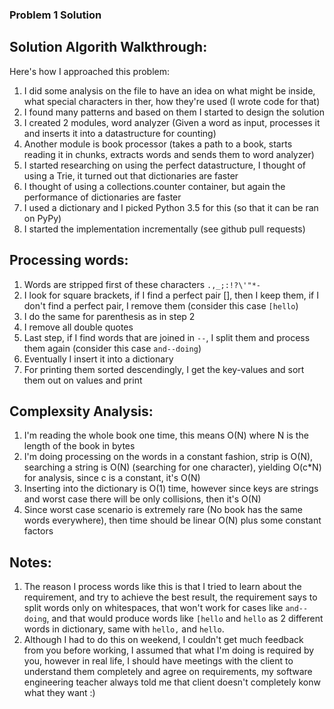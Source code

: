 ### Problem 1 Solution

## Solution Algorith Walkthrough:
  Here's how I approached this problem:
  1. I did some analysis on the file to have an idea on what might be inside, what special characters in ther, how they're used (I wrote code for that)
  2. I found many patterns and based on them I started to design the solution
  3. I created 2 modules, word analyzer (Given a word as input, processes it and inserts it into a datastructure for counting)
  4. Another module is book processor (takes a path to a book, starts reading it in chunks, extracts words and sends them to word analyzer)
  5. I started researching on using the perfect datastructure, I thought of using a Trie, it turned out that dictionaries are faster
  6. I thought of using a collections.counter container, but again the performance of dictionaries are faster
  7. I used a dictionary and I picked Python 3.5 for this (so that it can be ran on PyPy)
  8. I started the implementation incrementally (see github pull requests)

## Processing words:
  1. Words are stripped first of these characters `.,_;:!?\'"*-`
  2. I look for square brackets, if I find a perfect pair [], then I keep them, if I don't find a perfect pair, I remove them (consider this case `[hello`)
  3. I do the same for parenthesis as in step 2
  4. I remove all double quotes
  5. Last step, if I find words that are joined in `--`, I split them and process them again (consider this case `and--doing`)
  6. Eventually I insert it into a dictionary
  7. For printing them sorted descendingly, I get the key-values and sort them out on values and print


## Complexsity Analysis:
  1. I'm reading the whole book one time, this means O(N) where N is the length of the book in bytes
  2. I'm doing processing on the words in a constant fashion, strip is O(N), searching a string is O(N) (searching for one character), yielding O(c*N) for analysis, since c is a constant, it's O(N)
  3. Inserting into the dictionary is O(1) time, however since keys are strings and worst case there will be only collisions, then it's O(N)
  4. Since worst case scenario is extremely rare (No book has the same words everywhere), then time should be linear O(N) plus some constant factors

## Notes:
  1. The reason I process words like this is that I tried to learn about the requirement, and try to achieve the best result, the requirement says to split words only on whitespaces, that won't work for cases like `and--doing`, and that would produce words like `[hello` and `hello` as 2 different words in dictionary, same with `hello,` and `hello`.
  2. Although I had to do this on weekend, I couldn't get much feedback from you before working, I assumed that what I'm doing is required by you, however in real life, I should have meetings with the client to understand them completely and agree on requirements, my software engineering teacher always told me that client doesn't completely konw what they want :)